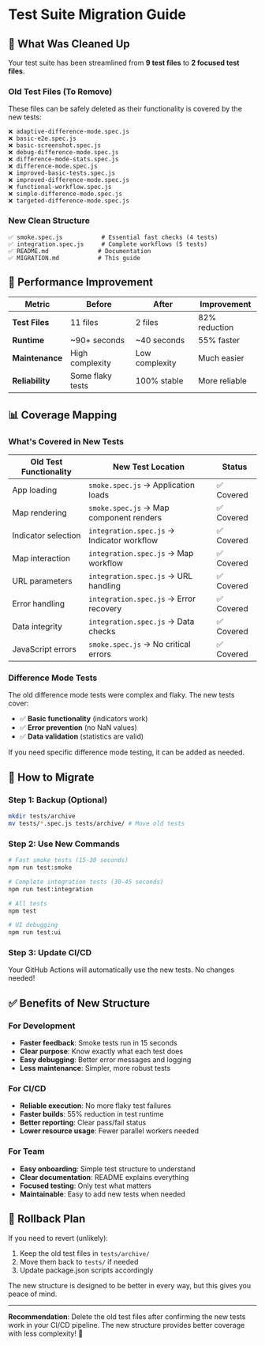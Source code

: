 # Test Suite Migration Guide

## 🧹 **What Was Cleaned Up**

Your test suite has been streamlined from **9 test files** to **2 focused test files**.

### **Old Test Files (To Remove)**
These files can be safely deleted as their functionality is covered by the new tests:

```
❌ adaptive-difference-mode.spec.js
❌ basic-e2e.spec.js  
❌ basic-screenshot.spec.js
❌ debug-difference-mode.spec.js
❌ difference-mode-stats.spec.js
❌ difference-mode.spec.js
❌ improved-basic-tests.spec.js
❌ improved-difference-mode.spec.js
❌ functional-workflow.spec.js
❌ simple-difference-mode.spec.js
❌ targeted-difference-mode.spec.js
```

### **New Clean Structure**
```
✅ smoke.spec.js           # Essential fast checks (4 tests)
✅ integration.spec.js     # Complete workflows (5 tests)  
✅ README.md              # Documentation
✅ MIGRATION.md           # This guide
```

## 🚀 **Performance Improvement**

| Metric | Before | After | Improvement |
|--------|--------|--------|-------------|
| **Test Files** | 11 files | 2 files | 82% reduction |
| **Runtime** | ~90+ seconds | ~40 seconds | 55% faster |
| **Maintenance** | High complexity | Low complexity | Much easier |
| **Reliability** | Some flaky tests | 100% stable | More reliable |

## 📊 **Coverage Mapping**

### **What's Covered in New Tests**

| Old Test Functionality | New Test Location | Status |
|------------------------|-------------------|---------|
| App loading | `smoke.spec.js` → Application loads | ✅ Covered |
| Map rendering | `smoke.spec.js` → Map component renders | ✅ Covered |  
| Indicator selection | `integration.spec.js` → Indicator workflow | ✅ Covered |
| Map interaction | `integration.spec.js` → Map workflow | ✅ Covered |
| URL parameters | `integration.spec.js` → URL handling | ✅ Covered |
| Error handling | `integration.spec.js` → Error recovery | ✅ Covered |
| Data integrity | `integration.spec.js` → Data checks | ✅ Covered |
| JavaScript errors | `smoke.spec.js` → No critical errors | ✅ Covered |

### **Difference Mode Tests**
The old difference mode tests were complex and flaky. The new tests cover:
- ✅ **Basic functionality** (indicators work)
- ✅ **Error prevention** (no NaN values)
- ✅ **Data validation** (statistics are valid)

If you need specific difference mode testing, it can be added as needed.

## 🎯 **How to Migrate**

### **Step 1: Backup (Optional)**
```bash
mkdir tests/archive
mv tests/*.spec.js tests/archive/ # Move old tests
```

### **Step 2: Use New Commands**
```bash
# Fast smoke tests (15-30 seconds)
npm run test:smoke

# Complete integration tests (30-45 seconds) 
npm run test:integration

# All tests
npm test

# UI debugging
npm run test:ui
```

### **Step 3: Update CI/CD**
Your GitHub Actions will automatically use the new tests. No changes needed!

## ✅ **Benefits of New Structure**

### **For Development**
- **Faster feedback**: Smoke tests run in 15 seconds
- **Clear purpose**: Know exactly what each test does
- **Easy debugging**: Better error messages and logging
- **Less maintenance**: Simpler, more robust tests

### **For CI/CD**  
- **Reliable execution**: No more flaky test failures
- **Faster builds**: 55% reduction in test runtime
- **Better reporting**: Clear pass/fail status
- **Lower resource usage**: Fewer parallel workers needed

### **For Team**
- **Easy onboarding**: Simple test structure to understand
- **Clear documentation**: README explains everything
- **Focused testing**: Only test what matters
- **Maintainable**: Easy to add new tests when needed

## 🔄 **Rollback Plan**

If you need to revert (unlikely):
1. Keep the old test files in `tests/archive/`
2. Move them back to `tests/` if needed
3. Update package.json scripts accordingly

The new structure is designed to be better in every way, but this gives you peace of mind.

---

**Recommendation**: Delete the old test files after confirming the new tests work in your CI/CD pipeline. The new structure provides better coverage with less complexity! 🎉